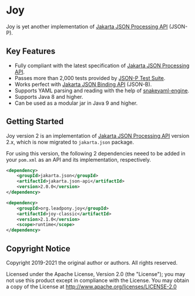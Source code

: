 # Joy

Joy is yet another implementation of [Jakarta JSON Processing API] (JSON-P).

## Key Features

* Fully compliant with the latest specification of [Jakarta JSON Processing API].
* Passes more than 2,000 tests provided by [JSON-P Test Suite].
* Works perfect with [Jakarta JSON Binding API] (JSON-B).
* Supports YAML parsing and reading with the help of [snakeyaml-engine].
* Supports Java 8 and higher.
* Can be used as a modular jar in Java 9 and higher.

## Getting Started

Joy version 2 is an implementation of [Jakarta JSON Processing API] version 2.x, which is now migrated to `jakarta.json` package. 

For using this version, the following 2 dependencies neeed to be added in your `pom.xml` as an API and its implementation, respectively.

```xml
<dependency>
    <groupId>jakarta.json</groupId>
    <artifactId>jakarta.json-api</artifactId>
    <version>2.0.0</version>
</dependency>

<dependency>
    <groupId>org.leadpony.joy</groupId>
    <artifactId>joy-classic</artifactId>
    <version>2.1.0</version>
    <scope>runtime</scope>
</dependency>
```

## Copyright Notice
Copyright 2019-2021 the original author or authors. All rights reserved.

Licensed under the Apache License, Version 2.0 (the "License");
you may not use this product except in compliance with the License.
You may obtain a copy of the License at
<http://www.apache.org/licenses/LICENSE-2.0>

[Apache 2.0 License]: https://www.apache.org/licenses/LICENSE-2.0
[Jakarta JSON Binding API]: http://json-b.net/
[Jakarta JSON Processing]: https://eclipse-ee4j.github.io/jsonp/
[Jakarta JSON Processing API]: https://eclipse-ee4j.github.io/jsonp/
[JSON-P Test Suite]: https://github.com/leadpony/jsonp-test-suite
[Maven]: https://maven.apache.org/
[snakeyaml-engine]: https://bitbucket.org/asomov/snakeyaml-engine
